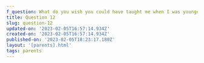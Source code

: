```yaml
---
f_question: What do you wish you could have taught me when I was younger?
title: Question 12
slug: question-12
updated-on: '2023-02-05T16:57:14.934Z'
created-on: '2023-02-05T16:57:14.934Z'
published-on: '2023-02-05T18:23:17.180Z'
layout: '[parents].html'
tags: parents
---
```



